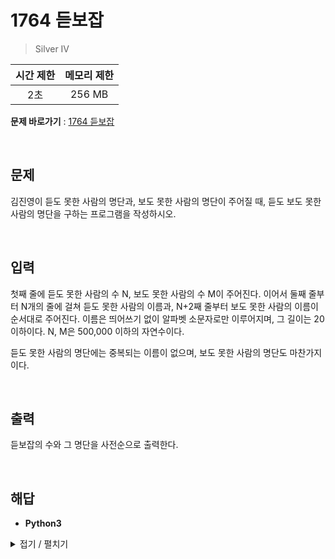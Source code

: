 # 1764 듣보잡
> Silver IV

|시간 제한|메모리 제한|
|:---:|:---:|
|2초|256 MB|

**문제 바로가기** : [1764 듣보잡](https://www.acmicpc.net/problem/1764 "1764 듣보잡")

</br>

## 문제
김진영이 듣도 못한 사람의 명단과, 보도 못한 사람의 명단이 주어질 때, 듣도 보도 못한 사람의 명단을 구하는 프로그램을 작성하시오.

</br>

## 입력
첫째 줄에 듣도 못한 사람의 수 N, 보도 못한 사람의 수 M이 주어진다. 이어서 둘째 줄부터 N개의 줄에 걸쳐 듣도 못한 사람의 이름과, N+2째 줄부터 보도 못한 사람의 이름이 순서대로 주어진다. 이름은 띄어쓰기 없이 알파벳 소문자로만 이루어지며, 그 길이는 20 이하이다. N, M은 500,000 이하의 자연수이다.

듣도 못한 사람의 명단에는 중복되는 이름이 없으며, 보도 못한 사람의 명단도 마찬가지이다.

</br>

## 출력
듣보잡의 수와 그 명단을 사전순으로 출력한다.

</br>

## 해답
- **Python3**
<details>
<summary>접기 / 펼치기</summary>
<div markdown="1">

```py
import sys
n, m = map(int, sys.stdin.readline().split())

dictList = {}
aryResult = []

for _ in range(n):
    dictList[sys.stdin.readline().rstrip()] = 1

for _ in range(m):
    name = sys.stdin.readline().rstrip()
    if name in dictList:
        aryResult.append(name)

print(len(aryResult))
print("\n".join(sorted(aryResult)))
```

</div>
</details>